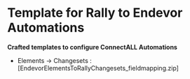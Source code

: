 # Template for Rally to Endevor Automations

**Crafted templates to configure ConnectALL Automations**
* Elements -> Changesets : [EndevorElementsToRallyChangesets_fieldmapping.zip]

  
